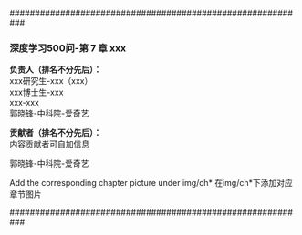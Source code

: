 ###########################################################

### 深度学习500问-第 7 章 xxx

**负责人（排名不分先后）：**  
xxx研究生-xxx（xxx）  
xxx博士生-xxx  
xxx-xxx  
郭晓锋-中科院-爱奇艺


**贡献者（排名不分先后）：**  
内容贡献者可自加信息

郭晓锋-中科院-爱奇艺



Add the corresponding chapter picture under img/ch*
在img/ch*下添加对应章节图片

###########################################################